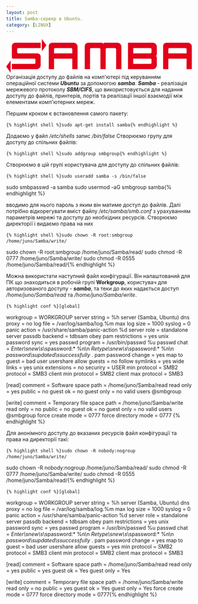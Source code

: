 ```yaml
---
layout: post
title: Samba-сервер в Ubuntu.
category: [LINUX]
---
```

![samba logo](/assets/media/samba.png?style=head)  
Організація доступу до файлів на комп'ютері під керуванням операційної системи ***Ubuntu*** за допомогою ***samba***. ***Samba*** - реалізація мережевого протоколу ***SBM/CIFS***, що використовується для  надання доступу до файлів, принтерів, портів та реалізації іншої взаємодії між елементами комп'ютерних мереж.<!--more-->

Першим кроком є встановлення  самого пакету:

    {% highlight shell %}sudo apt-get install samba{% endhighlight %}

Додаємо у файл */etc/shells* запис */bin/false*
Створюємо групу для доступу до спільних файлів:

    {% highlight shell %}sudo addgroup smbgroup{% endhighlight %}

Створюємо в цій групі користувача для доступу до спільних файлів:

    {% highlight shell %}sudo useradd samba -s /bin/false
sudo smbpasswd -a samba
sudo usermod -aG smbgroup samba{% endhighlight %}

вводимо для нього пароль з яким він матиме доступ до файлів.
Далі потрібно відкорегувати вміст файлу */etc/samba/smb.conf* з урахуванням параметрів мережі та доступу до необхідних ресурсів.
Створюємо директорії і видаємо права на них

    {% highlight shell %}sudo chown -R root:smbgroup /home/juno/Samba/write/
sudo chown -R root:smbgroup /home/juno/Samba/read/
sudo chmod -R 0777 /home/juno/Samba/write/
sudo chmod -R 0555 /home/juno/Samba/read/{% endhighlight %}

Можна використати наступний файл конфігурації. Він налаштований для ПК що знаходиться в робочій групі **Workgroup**, користувач для авторизованого доступу - ***samba***, та теки до яких надається доступ */home/juno/Samba/read* та */home/juno/Samba/write*.

    {% highlight conf %}[global]
   workgroup = WORKGROUP
   server string = %h server (Samba, Ubuntu)
   dns proxy = no
   log file = /var/log/samba/log.%m
   max log size = 1000
   syslog = 0
   panic action = /usr/share/samba/panic-action %d
   server role = standalone server
   passdb backend = tdbsam
   obey pam restrictions = yes
   unix password sync = yes
   passwd program = /usr/bin/passwd %u
   passwd chat = *Enter\snew\s*\spassword:* %n\n *Retype\snew\s*\spassword:* %n\n *password\supdated\ssuccessfully* .
   pam password change = yes
   map to guest = bad user
   usershare allow guests = no
   follow symlinks = yes
   wide links = yes
   unix extensions = no
   securiry = USER
   min protocol = SMB2
   protocol = SMB3
   client min protocol = SMB2
   client max protocol = SMB3

[read]
   comment = Software space
   path = /home/juno/Samba/read
   read only = yes
   public = no
   guest ok = no
   guest only = no
   valid users @smbgroup

[write]
   comment = Temporary file space
   path = /home/juno/Samba/write
   read only = no
   public = no
   guest ok = no
   guest only = no
   valid users @smbgroup
   force create mode = 0777
   force directory mode = 0777
{% endhighlight %}

 Для анонімного доступу до вказаних ресурсів файл конфігурації та права на директорії такі:

    {% highlight shell %}sudo chown -R nobody:nogroup /home/juno/Samba/write/
sudo chown -R nobody:nogroup /home/juno/Samba/read/
sudo chmod -R 0777 /home/juno/Samba/write/
sudo chmod -R 0555 /home/juno/Samba/read/{% endhighlight %}

    {% highlight conf %}[global]
   workgroup = WORKGROUP
   server string = %h server (Samba, Ubuntu)
   dns proxy = no
   log file = /var/log/samba/log.%m
   max log size = 1000
   syslog = 0
   panic action = /usr/share/samba/panic-action %d
   server role = standalone server
   passdb backend = tdbsam
   obey pam restrictions = yes
   unix password sync = yes
   passwd program = /usr/bin/passwd %u
   passwd chat = *Enter\snew\s*\spassword:* %n\n *Retype\snew\s*\spassword:* %n\n *password\supdated\ssuccessfully* .
   pam password change = yes
   map to guest = bad user
   usershare allow guests = yes
   min protocol = SMB2
   protocol = SMB3
   client min protocol = SMB2
   client max protocol = SMB3

[read]
   comment = Software space
   path = /home/juno/Samba/read
   read only = yes
   public = yes
   guest ok = Yes
   guest only = Yes

[write]
   comment = Temporary file space
   path = /home/juno/Samba/write
   read only = no
   public = yes
   guest ok = Yes
   guest only = Yes
   force create mode = 0777
   force directory mode = 0777{% endhighlight %}
